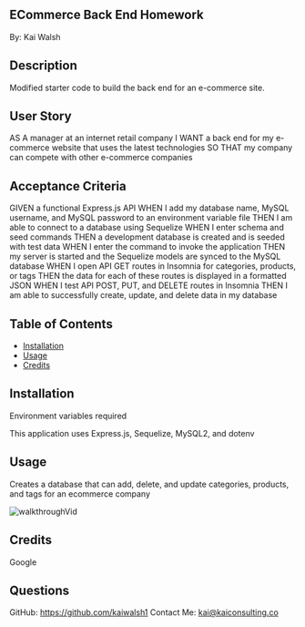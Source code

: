 ## ECommerce Back End Homework

By: Kai Walsh

## Description
Modified starter code to build the back end for an e-commerce site. 


## User Story
AS A manager at an internet retail company
I WANT a back end for my e-commerce website that uses the latest technologies
SO THAT my company can compete with other e-commerce companies

## Acceptance Criteria
GIVEN a functional Express.js API
WHEN I add my database name, MySQL username, and MySQL password to an environment variable file
THEN I am able to connect to a database using Sequelize
WHEN I enter schema and seed commands
THEN a development database is created and is seeded with test data
WHEN I enter the command to invoke the application
THEN my server is started and the Sequelize models are synced to the MySQL database
WHEN I open API GET routes in Insomnia for categories, products, or tags
THEN the data for each of these routes is displayed in a formatted JSON
WHEN I test API POST, PUT, and DELETE routes in Insomnia
THEN I am able to successfully create, update, and delete data in my database


## Table of Contents
- [Installation](#Installation)
- [Usage](#Usage)
- [Credits](#Credits)


## Installation
Environment variables required

This application uses Express.js, Sequelize, MySQL2, and dotenv

## Usage
Creates a database that can add, delete, and update categories, products, and tags for an ecommerce company

![walkthroughVid](./assets/ECommerceORMHomework.gif)


## Credits
Google



## Questions
GitHub: https://github.com/kaiwalsh1
Contact Me: kai@kaiconsulting.co
    